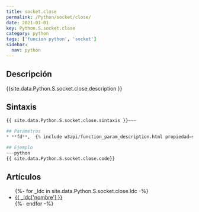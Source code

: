 ```yaml
---
title: socket.close
permalink: /Python/socket/close/
date: 2021-01-01
key: Python.S.socket.close
category: python
tags: ['funcion python', 'socket']
sidebar: 
  nav: python
---
```


## Descripción
{{site.data.Python.S.socket.close.description }}

## Sintaxis
~~~python
{{ site.data.Python.S.socket.close.sintaxis }}~~~

## Parámetros
* **fd**,  {% include w3api/function_param_description.html propiedad=site.data.Python.S.socket.close valor="fd" %}

## Ejemplo
~~~python
{{ site.data.Python.S.socket.close.code}}
~~~

## Artículos
<ul>
{%- for _ldc in site.data.Python.S.socket.close.ldc -%}
   <li>
       <a href="{{_ldc['url'] }}">{{ _ldc['nombre'] }}</a>
   </li>
{%- endfor -%}
</ul>
